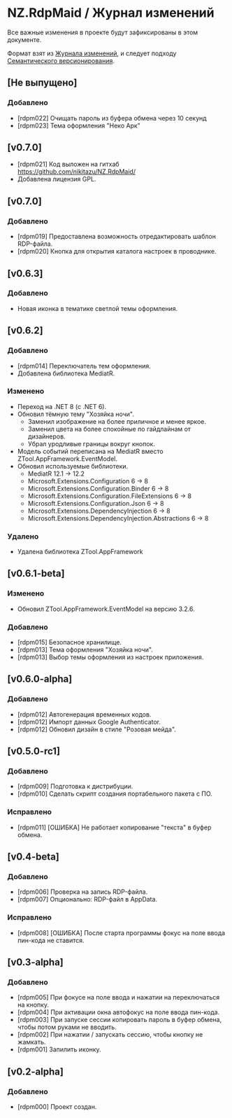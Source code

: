 # NZ.RdpMaid / Журнал изменений

Все важные изменения в проекте будут зафиксированы в этом документе.

Формат взят из [Журнала изменений](https://keepachangelog.com/en/1.0.0/),
и следует подходу [Семантического версионирования](https://semver.org/spec/v2.0.0.html).

## [Не выпущено]

### Добавлено

- [rdpm022] Очищать пароль из буфера обмена через 10 секунд
- [rdpm023] Тема оформления "Неко Арк"

## [v0.7.0]

- [rdpm021] Код выложен на гитхаб https://github.com/nikitazu/NZ.RdpMaid/
- Добавлена лицензия GPL.

## [v0.7.0]

### Добавлено

- [rdpm019] Предоставлена возможность отредактировать шаблон RDP-файла.
- [rdpm020] Кнопка для открытия каталога настроек в проводнике.

## [v0.6.3]

### Добавлено

- Новая иконка в тематике светлой темы оформления.

## [v0.6.2]

### Добавлено

- [rdpm014] Переключатель тем оформления.
- Добавлена библиотека MediatR.

### Изменено

- Переход на .NET 8 (с .NET 6).
- Обновил тёмную тему "Хозяйка ночи".
  - Заменил изображение на более приличное и менее яркое.
  - Заменил цвета на более спокойные по гайдлайнам от дизайнеров.
  - Убрал уродливые границы вокруг кнопок.
- Модель событий переписана на MediatR вместо ZTool.AppFramework.EventModel.
- Обновил используемые библиотеки.
  - MediatR 12.1 -> 12.2
  - Microsoft.Extensions.Configuration 6 -> 8
  - Microsoft.Extensions.Configuration.Binder 6 -> 8
  - Microsoft.Extensions.Configuration.FileExtensions 6 -> 8
  - Microsoft.Extensions.Configuration.Json 6 -> 8
  - Microsoft.Extensions.DependencyInjection 6 -> 8
  - Microsoft.Extensions.DependencyInjection.Abstractions 6 -> 8

### Удалено

- Удалена библиотека ZTool.AppFramework

## [v0.6.1-beta]

### Изменено

- Обновил ZTool.AppFramework.EventModel на версию 3.2.6.

### Добавлено

- [rdpm015] Безопасное хранилище.
- [rdpm013] Тема оформления "Хозяйка ночи".
- [rdpm013] Выбор темы оформления из настроек приложения.

## [v0.6.0-alpha]

### Добавлено

- [rdpm012] Автогенерация временных кодов.
- [rdpm012] Импорт данных Google Authenticator.
- [rdpm012] Обновил дизайн в стиле "Розовая мейда".

## [v0.5.0-rc1]

### Добавлено

- [rdpm009] Подготовка к дистрибуции.
- [rdpm010] Сделать скрипт создания портабельного пакета с ПО.

### Исправлено

- [rdpm011] [ОШИБКА] Не работает копирование "текста" в буфер обмена.

## [v0.4-beta]

### Добавлено

- [rdpm006] Проверка на запись RDP-файла.
- [rdpm007] Опционально: RDP-файл в AppData.

### Исправлено

- [rdpm008] [ОШИБКА] После старта программы фокус на поле ввода пин-кода не ставится.

## [v0.3-alpha]

### Добавлено

- [rdpm005] При фокусе на поле ввода и нажатии на <TAB> переключаться на кнопку.
- [rdpm004] При активации окна автофокус на поле ввода пин-кода.
- [rdpm003] При запуске сессии копировать пароль в буфер обмена, чтобы потом руками не вводить.
- [rdpm002] При нажатии <ENTER> / <RETURN> запускать сессию, чтобы кнопку не жамкать.
- [rdpm001] Запилить иконку.

## [v0.2-alpha]

### Добавлено

- [rdpm000] Проект создан.
